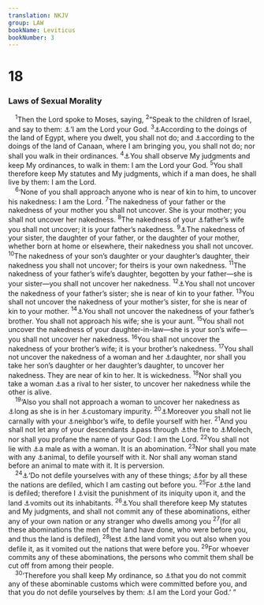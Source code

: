```yaml
---
translation: NKJV
group: LAW
bookName: Leviticus 
bookNumber: 3
---
```


<div class="title"><h1>18</h1><h3>Laws of Sexual Morality</h3></div>
<span class="verse le_18_1"> <sup>1</sup>Then the Lord spoke to Moses, saying, </span>
<span class="verse le_18_2"><sup>2</sup>“Speak to the children of Israel, and say to them: <a data-toggle="tooltip" data-placement="bottom" title="Ex. 6:7; Lev. 11:44, 45; 19:3; Ezek. 20:5, 7, 19, 20">⚓</a>‘I am the Lord your God. </span>
<span class="verse le_18_3"><sup>3</sup><a data-toggle="tooltip" data-placement="bottom" title="Josh. 24:14; Ezek. 20:7, 8">⚓</a>According to the doings of the land of Egypt, where you dwelt, you shall not do; and <a data-toggle="tooltip" data-placement="bottom" title="Ex. 23:24; Lev. 18:24–30; 20:23; Deut. 12:30, 31">⚓</a>according to the doings of the land of Canaan, where I am bringing you, you shall not do; nor shall you walk in their ordinances. </span>
<span class="verse le_18_4"><sup>4</sup><a data-toggle="tooltip" data-placement="bottom" title="Ezek. 20:19">⚓</a>You shall observe My judgments and keep My ordinances, to walk in them: I am the Lord your God. </span>
<span class="verse le_18_5"><sup>5</sup>You shall therefore keep My statutes and My judgments, which if a man does, he shall live by them: I am the Lord.<br/></span>
<span class="verse le_18_6"> <sup>6</sup>‘None of you shall approach anyone who is near of kin to him, to uncover his nakedness: I am the Lord. </span>
<span class="verse le_18_7"><sup>7</sup>The nakedness of your father or the nakedness of your mother you shall not uncover. She is your mother; you shall not uncover her nakedness. </span>
<span class="verse le_18_8"><sup>8</sup>The nakedness of your <a data-toggle="tooltip" data-placement="bottom" title="Gen. 35:22">⚓</a>father’s wife you shall not uncover; it is your father’s nakedness. </span>
<span class="verse le_18_9"><sup>9</sup><a data-toggle="tooltip" data-placement="bottom" title="Lev. 18:11; 20:17; Deut. 27:22">⚓</a>The nakedness of your sister, the daughter of your father, or the daughter of your mother, whether born at home or elsewhere, their nakedness you shall not uncover. </span>
<span class="verse le_18_10"><sup>10</sup>The nakedness of your son’s daughter or your daughter’s daughter, their nakedness you shall not uncover; for theirs is your own nakedness. </span>
<span class="verse le_18_11"><sup>11</sup>The nakedness of your father’s wife’s daughter, begotten by your father—she is your sister—you shall not uncover her nakedness. </span>
<span class="verse le_18_12"><sup>12</sup><a data-toggle="tooltip" data-placement="bottom" title="Lev. 20:19">⚓</a>You shall not uncover the nakedness of your father’s sister; she is near of kin to your father. </span>
<span class="verse le_18_13"><sup>13</sup>You shall not uncover the nakedness of your mother’s sister, for she is near of kin to your mother. </span>
<span class="verse le_18_14"><sup>14</sup><a data-toggle="tooltip" data-placement="bottom" title="Lev. 20:20">⚓</a>You shall not uncover the nakedness of your father’s brother. You shall not approach his wife; she is your aunt. </span>
<span class="verse le_18_15"><sup>15</sup>You shall not uncover the nakedness of your daughter-in-law—she is your son’s wife—you shall not uncover her nakedness. </span>
<span class="verse le_18_16"><sup>16</sup>You shall not uncover the nakedness of your brother’s wife; it is your brother’s nakedness. </span>
<span class="verse le_18_17"><sup>17</sup>You shall not uncover the nakedness of a woman and her <a data-toggle="tooltip" data-placement="bottom" title="Lev. 20:14">⚓</a>daughter, nor shall you take her son’s daughter or her daughter’s daughter, to uncover her nakedness. They are near of kin to her. It is wickedness. </span>
<span class="verse le_18_18"><sup>18</sup>Nor shall you take a woman <a data-toggle="tooltip" data-placement="bottom" title="1 Sam. 1:6, 8">⚓</a>as a rival to her sister, to uncover her nakedness while the other is alive.<br/></span>
<span class="verse le_18_19"> <sup>19</sup>‘Also you shall not approach a woman to uncover her nakedness as <a data-toggle="tooltip" data-placement="bottom" title="Ezek. 18:6">⚓</a>long as she is in her <a data-toggle="tooltip" data-placement="bottom" title="Lev. 15:24; 20:18">⚓</a>customary impurity. </span>
<span class="verse le_18_20"><sup>20</sup><a data-toggle="tooltip" data-placement="bottom" title="(Prov. 6:25–33)">⚓</a>Moreover you shall not lie carnally with your <a data-toggle="tooltip" data-placement="bottom" title="Ex. 20:14; Lev. 20:10; (Matt. 5:27, 28; 1 Cor. 6:9; Heb. 13:4)">⚓</a>neighbor’s wife, to defile yourself with her. </span>
<span class="verse le_18_21"><sup>21</sup>And you shall not let any of your descendants <a data-toggle="tooltip" data-placement="bottom" title="Lev. 20:2–5; Deut. 12:31">⚓</a>pass through <a data-toggle="tooltip" data-placement="bottom" title="2 Kin. 16:3">⚓</a>the fire to <a data-toggle="tooltip" data-placement="bottom" title="1 Kin. 11:7, 33; Acts 7:43">⚓</a>Molech, nor shall you profane the name of your God: I am the Lord. </span>
<span class="verse le_18_22"><sup>22</sup>You shall not lie with <a data-toggle="tooltip" data-placement="bottom" title="Lev. 20:13; Rom. 1:27">⚓</a>a male as with a woman. It is an abomination. </span>
<span class="verse le_18_23"><sup>23</sup>Nor shall you mate with any <a data-toggle="tooltip" data-placement="bottom" title="Ex. 22:19; Lev. 20:15, 16; Deut. 27:21">⚓</a>animal, to defile yourself with it. Nor shall any woman stand before an animal to mate with it. It is perversion.<br/></span>
<span class="verse le_18_24"> <sup>24</sup><a data-toggle="tooltip" data-placement="bottom" title="Matt. 15:18–20; 1 Cor. 3:17">⚓</a>‘Do not defile yourselves with any of these things; <a data-toggle="tooltip" data-placement="bottom" title="Lev. 18:3; 20:23; Deut. 18:12">⚓</a>for by all these the nations are defiled, which I am casting out before you. </span>
<span class="verse le_18_25"><sup>25</sup>For <a data-toggle="tooltip" data-placement="bottom" title="Num. 35:33, 34; Ezek. 36:17">⚓</a>the land is defiled; therefore I <a data-toggle="tooltip" data-placement="bottom" title="Is. 26:21; Jer. 5:9">⚓</a>visit the punishment of its iniquity upon it, and the land <a data-toggle="tooltip" data-placement="bottom" title="Lev. 18:28; 20:22">⚓</a>vomits out its inhabitants. </span>
<span class="verse le_18_26"><sup>26</sup><a data-toggle="tooltip" data-placement="bottom" title="Lev. 18:5, 30">⚓</a>You shall therefore keep My statutes and My judgments, and shall not commit any of these abominations, either any of your own nation or any stranger who dwells among you </span>
<span class="verse le_18_27"><sup>27</sup>(for all these abominations the men of the land have done, who were before you, and thus the land is defiled), </span>
<span class="verse le_18_28"><sup>28</sup>lest <a data-toggle="tooltip" data-placement="bottom" title="Jer. 9:19">⚓</a>the land vomit you out also when you defile it, as it vomited out the nations that were before you. </span>
<span class="verse le_18_29"><sup>29</sup>For whoever commits any of these abominations, the persons who commit them shall be cut off from among their people.<br/></span>
<span class="verse le_18_30"> <sup>30</sup>‘Therefore you shall keep My ordinance, so <a data-toggle="tooltip" data-placement="bottom" title="Lev. 18:3; 22:9">⚓</a>that you do not commit any of these abominable customs which were committed before you, and that you do not defile yourselves by them: <a data-toggle="tooltip" data-placement="bottom" title="Lev. 18:2">⚓</a>I am the Lord your God.’ ”<br/></span>
